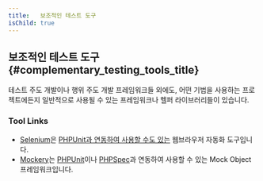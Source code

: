 ```yaml
---
title:   보조적인 테스트 도구 
isChild: true
---
```


## 보조적인 테스트 도구 {#complementary_testing_tools_title}

테스트 주도 개발이나 행위 주도 개발 프레임워크들 외에도, 어떤 기법을 사용하는 프로젝트에든지 일반적으로 사용될 수 있는 프레임워크나 헬퍼 라이브러리들이 있습니다.

### Tool Links

* [Selenium](http://seleniumhq.org/)은 [PHPUnit과 연동하여 사용할 수도 있는](http://www.phpunit.de/manual/3.1/en/selenium.html) 웹브라우저 자동화 도구입니다.
* [Mockery](https://github.com/padraic/mockery)는 [PHPUnit](http://phpunit.de/)이나 [PHPSpec](http://www.phpspec.net/)과 연동하여 사용할 수 있는 Mock Object 프레임워크입니다.